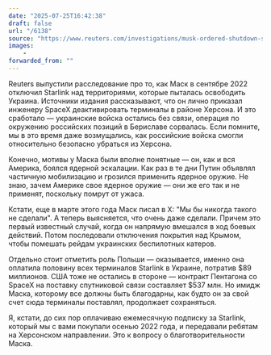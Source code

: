 ```yaml
---
date: "2025-07-25T16:42:38"
draft: false
url: "/6138"
source: "https://www.reuters.com/investigations/musk-ordered-shutdown-starlink-satellite-service-ukraine-retook-territory-russia-2025-07-25/"
images:
    -
forwarded_from: ""
---
```


Reuters выпустили расследование про то, как Маск в сентябре 2022 отключил Starlink над территориями, которые пыталась освободить Украина. Источники издания рассказывают, что он лично приказал инженеру SpaceX деактивировать терминалы в районе Херсона. И это сработало — украинские войска остались без связи, операция по окружению российских позиций в Бериславе сорвалась. Если помните, мы в это время даже возмущались, как российские войска смогли относительно безопасно убраться из Херсона.

Конечно, мотивы у Маска были вполне понятные — он, как и вся Америка, боялся ядерной эскалации. Как раз в те дни Путин объявлял частичную мобилизацию и грозился применить ядерное оружие. Не знаю, зачем Америке свое ядерное оружие — они же его так и не применят, поскольку помрут от ужаса.

Кстати, еще в марте этого года Маск писал в X: "Мы бы никогда такого не сделали". А теперь выясняется, что очень даже сделали. Причем это первый известный случай, когда он напрямую вмешался в ход боевых действий. Потом последовали отключения покрытия над Крымом, чтобы помешать рейдам украинских беспилотных катеров.

Отдельно стоит отметить роль Польши — оказывается, именно она оплатила половину всех терминалов Starlink в Украине, потратив $89 миллионов. США тоже не остались в стороне — контракт Пентагона со SpaceX на поставку спутниковой связи составляет $537 млн. Но имидж Маска, которому все должны быть благодарны, как будто он за свой счет сюда терминалы поставлял, продолжает сохраняться.

Я, кстати, до сих пор оплачиваю ежемесячную подписку за Starlink, который мы с вами покупали осенью 2022 года, и передавали ребятам на Херсонском направлении. Это к вопросу о благотворительности Маска.
